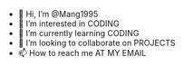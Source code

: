 - 👋 Hi, I’m @Mang1995
- 👀 I’m interested in CODING
- 🌱 I’m currently learning CODING  
- 💞️ I’m looking to collaborate on PROJECTS
- 📫 How to reach me AT MY EMAIL

<!---
Mang1995/Mang1995 is a ✨ special ✨ repository because its `README.md` (this file) appears on your GitHub profile.
You can click the Preview link to take a look at your changes.
--->
